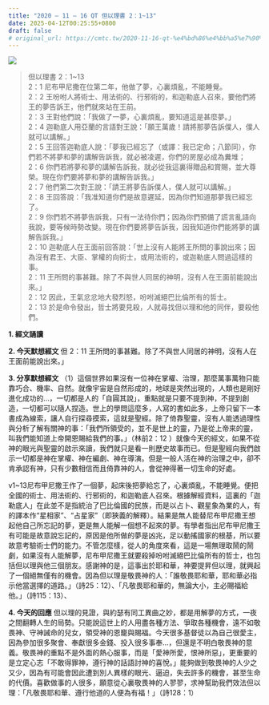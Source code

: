 ```yaml
---
title: "2020 – 11 – 16 QT 但以理書 2：1~13"
date: 2025-04-12T00:25:55+0800
draft: false
# original_url: https://cmtc.tw/2020-11-16-qt-%e4%bd%86%e4%bb%a5%e7%90%86%e6%9b%b8-2%ef%bc%9a113
---
```


![](/images/qt.jpg)
> 但以理書 2：1\~13  
> 2：1 尼布甲尼撒在位第二年，他做了夢，心裏煩亂，不能睡覺。  
> 2：2 王吩咐人將術士、用法術的、行邪術的，和迦勒底人召來，要他們將王的夢告訴王，他們就來站在王前。  
> 2：3 王對他們說：「我做了一夢，心裏煩亂，要知道這是甚麼夢。」  
> 2：4 迦勒底人用亞蘭的言語對王說：「願王萬歲！請將那夢告訴僕人，僕人就可以講解。」  
> 2：5 王回答迦勒底人說：「夢我已經忘了（或譯：我已定命；八節同），你們若不將夢和夢的講解告訴我，就必被凌遲，你們的房屋必成為糞堆；  
> 2：6 你們若將夢和夢的講解告訴我，就必從我這裏得贈品和賞賜，並大尊榮。現在你們要將夢和夢的講解告訴我。」  
> 2：7 他們第二次對王說：「請王將夢告訴僕人，僕人就可以講解。」  
> 2：8 王回答說：「我准知道你們是故意遲延，因為你們知道那夢我已經忘了。  
> 2：9 你們若不將夢告訴我，只有一法待你們；因為你們預備了謊言亂語向我說，要等候時勢改變。現在你們要將夢告訴我，因我知道你們能將夢的講解告訴我。」  
> 2：10 迦勒底人在王面前回答說：「世上沒有人能將王所問的事說出來；因為沒有君王、大臣、掌權的向術士，或用法術的，或迦勒底人問過這樣的事。  
> 2：11 王所問的事甚難。除了不與世人同居的神明，沒有人在王面前能說出來。」  
> 2：12 因此，王氣忿忿地大發烈怒，吩咐滅絕巴比倫所有的哲士。  
> 2：13 於是命令發出，哲士將要見殺，人就尋找但以理和他的同伴，要殺他們。

**1. 經文誦讀**

**2.  今天默想經文**
但 2：11 王所問的事甚難。除了不與世人同居的神明，沒有人在王面前能說出來。」

**3. 分享默想經文**
（1）這個世界如果沒有一位神在掌權、治理，那麼萬事萬物只能靠巧合、機率、自然。就像宇宙是自然形成的，地球是突然出現的，人類也是剛好進化成功的…，一切都是人的「自圓其說」，重點就是只要不提到神，不提到創造，一切都可以隨人捏造。世上的學問這麼多，人寫的書如此多，上帝只留下一本書成為線索，讓人自行探尋摸索，這就是聖經。除了倚靠聖靈，沒有人能透過理性與分析了解有關神的事：「我們所領受的，並不是世上的靈，乃是從上帝來的靈，叫我們能知道上帝開恩賜給我們的事。」（林前2：12 ）就像今天的經文，如果不從神的眼光與聖靈的啟示來讀，我們就只是看一則歷史故事而已。但是聖經向我們啟示一切都是神在掌權、神在編劇、神在導演。但是一般人活在神的治理之中，卻不肯承認有神，只有少數相信而且倚靠神的人，會從神得著一切生命的好處。

v1\~13尼布甲尼撒王作了一個夢，起床後把夢給忘了，心裏煩亂，不能睡覺。便把全國的術士、用法術的、行邪術的，和迦勒底人召來。根據解經資料，這裏的「迦勒底人」在此並不是指統治了巴比倫國的民族，而是以占卜、觀星象為業的人，有的譯本作“星相家”、“占星家”（即狹義的解釋）。結果是無人能替尼布甲尼撒王想起他自己所忘記的夢，更是無人能解一個想不起來的夢。有學者指出尼布甲尼撒王有可能是故意說忘記的，原因是他所做的夢是凶兆，足以動搖國家的根基，所以要故意考驗術士們的能力。不管怎麼樣，從人的角度來看，這是一場無理取鬧的鬧劇，如果沒有人能解夢，尼布甲尼撒王就要殺掉吩咐滅絕巴比倫所有的哲士，也包括但以理與他三個朋友。感謝神的是，這事出於耶和華，神要提昇但以理，就興起了一個絕無僅有的機會。因為但以理是敬畏神的人：「誰敬畏耶和華，耶和華必指示他當選擇的道路。」（詩25：12）、「凡敬畏耶和華的，無論大小，主必賜福給他。」（詩115：13）、

**4. 今天的回應**
但以理的見證，與約瑟有同工異曲之妙，都是用解夢的方式，一夜之間翻轉人生的局勢。只能說這世上的人用盡各種方法、爭取各種機會，遠不如敬畏神、守神誡命的兒女，領受神的恩竉與賜福。今天很多基督徒以為自己很愛主，因為參加很多聚會、奉獻很多金錢、投入很多事奉…，但還是不明白敬畏神的意義。敬畏神的重點不是外面的熱心服事，而是「愛神所愛，恨神所惡」，更重要的是立定心志「不敢得罪神，遵行神的話語討神的喜悅。」能夠做到敬畏神的人少之又少，因為有可能會因此遭到別人異樣的眼光、逼迫，失去許多的機會，甚至生命的代價。喜歡做事的人很多，願意從心裏敬畏神的人翏翏，求神幫助我們效法但以理：「凡敬畏耶和華、遵行他道的人便為有福！」（詩128：1）
